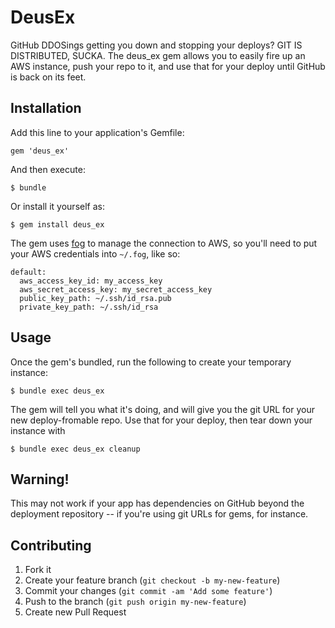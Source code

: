 # DeusEx

GitHub DDOSings getting you down and stopping your deploys? GIT IS DISTRIBUTED, SUCKA. The deus_ex gem allows you to easily
fire up an AWS instance, push your repo to it, and use that for your deploy until GitHub is back on its feet.

## Installation

Add this line to your application's Gemfile:

    gem 'deus_ex'

And then execute:

    $ bundle

Or install it yourself as:

    $ gem install deus_ex

The gem uses [fog](http://fog.io/) to manage the connection to AWS, so you'll need to put your AWS credentials into `~/.fog`, like so:

    default:
      aws_access_key_id: my_access_key
      aws_secret_access_key: my_secret_access_key
      public_key_path: ~/.ssh/id_rsa.pub
      private_key_path: ~/.ssh/id_rsa

## Usage

Once the gem's bundled, run the following to create your temporary instance:

    $ bundle exec deus_ex

The gem will tell you what it's doing, and will give you the git URL for your new deploy-fromable repo. Use that for your deploy, then tear down your instance with

    $ bundle exec deus_ex cleanup

## Warning!

This may not work if your app has dependencies on GitHub beyond the deployment repository -- if you're using git URLs for gems, for instance.

## Contributing

1. Fork it
2. Create your feature branch (`git checkout -b my-new-feature`)
3. Commit your changes (`git commit -am 'Add some feature'`)
4. Push to the branch (`git push origin my-new-feature`)
5. Create new Pull Request
